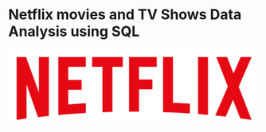 # Netflix movies and TV Shows Data Analysis using SQL
![Netflix Logo](https://github.com/SabaSaiyeda/netflix-sql-project/blob/main/logo.png)
